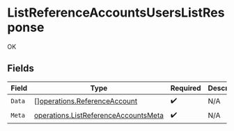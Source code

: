 # ListReferenceAccountsUsersListResponse

OK


## Fields

| Field                                                                                        | Type                                                                                         | Required                                                                                     | Description                                                                                  |
| -------------------------------------------------------------------------------------------- | -------------------------------------------------------------------------------------------- | -------------------------------------------------------------------------------------------- | -------------------------------------------------------------------------------------------- |
| `Data`                                                                                       | [][operations.ReferenceAccount](../../models/operations/referenceaccount.md)                 | :heavy_check_mark:                                                                           | N/A                                                                                          |
| `Meta`                                                                                       | [operations.ListReferenceAccountsMeta](../../models/operations/listreferenceaccountsmeta.md) | :heavy_check_mark:                                                                           | N/A                                                                                          |